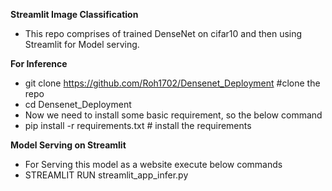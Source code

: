**Streamlit Image Classification**
  * This repo comprises of trained DenseNet on cifar10 and then using Streamlit for Model serving.

**For Inference**
  * git clone https://github.com/Roh1702/Densenet_Deployment #clone the repo
  * cd Densenet_Deployment
  * Now we need to install some basic requirement, so the below command
  * pip install -r requirements.txt # install the requirements

**Model Serving on Streamlit**
* For Serving this model as a website execute below commands
* STREAMLIT RUN streamlit_app_infer.py
